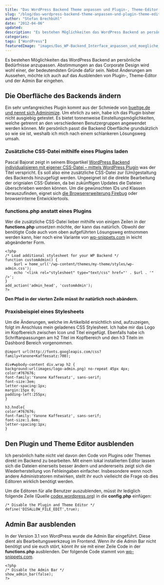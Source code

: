 ```yaml
---
title: "Das WordPress Backend Theme anpassen und Plugin-, Theme-Editor und Admin Bar ausblenden"
slug: "/blog/das-wordpress-backend-theme-anpassen-und-plugin-theme-editor-und-admin-bar-ausblenden"
author: "Stefan Brechbühl"
date: "2012-04-06"
updated:
description: "Es bestehen Möglichkeiten das WordPress Backend an persönliche Bedürfnisse anzupassen. Abstimmungen an das Corporate Design wird wohl einer, der bedeutendsten Gründe dafür sein. Nebst Änderungen am Aussehen, möchte ich auch auf das Ausblenden von Plugin-, Theme-Editor und der Admin Bar eingehen."
categories:
tags: ["WordPress"]
featuredImage: "images/Das_WP-Backend_Interface_anpassen_und_moegliche_ungewuenschte_Funktionen_ausblenden.jpg"
---
```

Es bestehen Möglichkeiten das WordPress Backend an persönliche Bedürfnisse anzupassen. Abstimmungen an das Corporate Design wird wohl einer, der bedeutendsten Gründe dafür sein. Nebst Änderungen am Aussehen, möchte ich auch auf das Ausblenden von Plugin-, Theme-Editor und der Admin Bar eingehen.

## Die Oberfläche des Backends ändern

Ein sehr umfangreiches Plugin kommt aus der Schmiede von [bueltge.de und nennt sich Adminimize](http://bueltge.de/wordpress-admin-theme-adminimize/674/ "Link zum Artikel auf bueltge.de"). Um ehrlich zu sein, habe ich das Plugin bisher nicht ausgiebig getestet. Es bietet tonnenweise Einstellungsmöglichkeiten, welche getrennt an den verschiedenen Benutzergruppen angewendet werden können. Mir persönlich passt die Backend Oberfläche grundsätzlich so wie sie ist, weshalb ich mich nach einem schlankeren Lösungsweg umsah.

### Zusätzliche CSS-Datei mithilfe eines Plugins laden

Pascal Bajorat zeigt in seinem Blogartikel [WordPress Backend individualisieren mit eigener CSS-Datei – mittels WordPress Plugin](http://www.webdesign-podcast.de/2011/11/07/wordpress-backend-individualisieren-mit-eigener-css-datei-mittels-wordpress-plugin/ "Link zum Artikel auf webdesign-podcast.de") was der Titel verspricht. Es soll also eine zusätzliche CSS-Datei zur (Um)gestaltung des Backends hinzugefügt werden. Ungeeignet ist die direkte Bearbeitung der orignialen CSS-Dateien, da bei zukünftigen Updates die Dateien überschrieben werden können. Um die gewünschten IDs und Klassen herauszufinden, eignet sich [die Browsererweiterung Firebug](http://getfirebug.com/ "Link zur Website von firebug") oder browserinterne Entwicklertools.

### functions.php anstatt eines Plugins

Wer die zusätzliche CSS-Datei lieber mithilfe von einigen Zeilen in der **functions.php** umsetzen möchte, der kann das natürlich. Obwohl der benötigte Code auch vom oben aufgeführten Lösungsweg entnommen werden kann, hier noch eine Variante von [wp-snippets.com](http://wp-snippets.com/custom-admin-css/ "Link zum Code auf wp-snippets.com") in leicht abgeänderter Form.

```
<?php
/* Load additional stylesheet for your WP Backend */
function customAdmin() {
    $url = home_url('/wp-content/themes/my-theme/styles/wp-admin.css');
    echo '<link rel="stylesheet" type="text/css" href="' . $url . '" />';
}
add_action('admin_head', 'customAdmin');
?>
```

**Den Pfad in der vierten Zeile müsst ihr natürlich noch abändern.**

### Praxisbeispiel eines Stylesheets

Um die Änderungen, welche im Artikelbild ersichtlich sind, aufzuzeigen, folgt im Anschluss mein geladenes CSS Stylesheet. Ich habe mir das Logo im Kopfbereich zwischen Icon und Titel eingefügt. Ebenfalls habe ich Schriftanpassungen am h2 Titel im Kopfbereich und den h3 Titeln im Dashbord Bereich vorgenommen.

```
@import url(http://fonts.googleapis.com/css?family=Yanone+Kaffeesatz:700);

div#wpbody-content div.wrap h2 {
background:url(images/logo-admin.png) no-repeat 45px 4px;
color:#767676;
font-family:'Yanone Kaffeesatz', sans-serif;
font-size:3em;
letter-spacing:1px;
margin:15px 0;
padding-left:255px;
}

h3.hndle{
color:#767676;
font-family:'Yanone Kaffeesatz', sans-serif;
font-size:1.8em;
letter-spacing:1px;
}
```

## Den Plugin und Theme Editor ausblenden

Ich persönlich halte nicht viel davon den Code von Plugins oder Themes direkt im Backend zu bearbeiten. Mit einem lokal installierten Editor lassen sich die Dateien einerseits besser ändern und andererseits zeigt sich die Wiederherstellung von Fehleingaben einfacher. Insbesondere wenn noch andere Administratoren mitwirken, stellt ihr euch vielleicht die Frage ob dies Editoren wirklich benötigt werden.

Um die Editoren für alle Benutzer auszublenden, müsst ihr lediglich folgende Zeile (Quelle [codex.wordpress.org](http://codex.wordpress.org/Editing_wp-config.php#Disable_the_Plugin_and_Theme_Editor "Link zur Quelle auf codex.wordpress.org")) in die **config.php** einfügen:

```
/* Disable the Plugin and Theme Editor */
define('DISALLOW_FILE_EDIT',true);
```

## Admin Bar ausblenden

In der Version 3.1 von WordPress wurde die Admin Bar eingeführt. Diese dient als Bearbeitungswerkzeug im Frontend. Wenn ihr die Admin Bar nicht benötigt und sie euch stört, könnt ihr sie mit einer Zeile Code in der **functions.php** ausblenden. Der folgende Code stammt von [wp-snippets.com](http://wp-snippets.com/disable-wp-3-1-admin-bar/ "Link zum Code auf wp-snippets.com").

```
<?php
/* Disable the Admin Bar */
show_admin_bar(false);
?>
```
